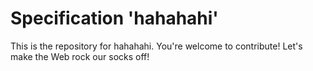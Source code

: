 
# Specification 'hahahahi'

This is the repository for hahahahi. You're welcome to contribute! Let's make the Web rock our socks
off!
